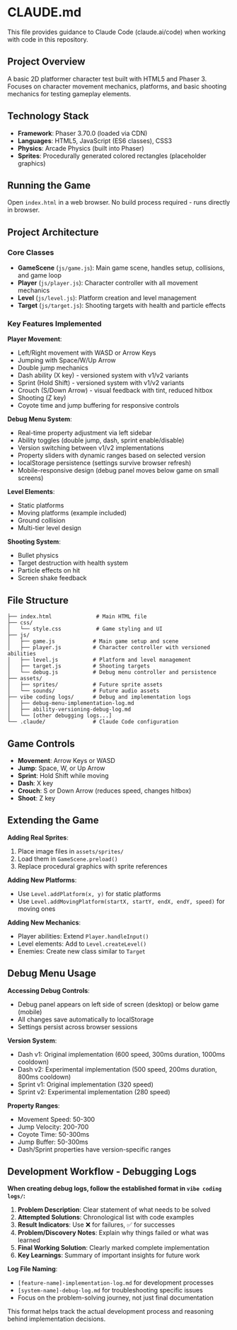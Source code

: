 # CLAUDE.md

This file provides guidance to Claude Code (claude.ai/code) when working with code in this repository.

## Project Overview

A basic 2D platformer character test built with HTML5 and Phaser 3. Focuses on character movement mechanics, platforms, and basic shooting mechanics for testing gameplay elements.

## Technology Stack

- **Framework**: Phaser 3.70.0 (loaded via CDN)
- **Languages**: HTML5, JavaScript (ES6 classes), CSS3
- **Physics**: Arcade Physics (built into Phaser)
- **Sprites**: Procedurally generated colored rectangles (placeholder graphics)

## Running the Game

Open `index.html` in a web browser. No build process required - runs directly in browser.

## Project Architecture

### Core Classes

- **GameScene** (`js/game.js`): Main game scene, handles setup, collisions, and game loop
- **Player** (`js/player.js`): Character controller with all movement mechanics
- **Level** (`js/level.js`): Platform creation and level management
- **Target** (`js/target.js`): Shooting targets with health and particle effects

### Key Features Implemented

**Player Movement**:
- Left/Right movement with WASD or Arrow Keys
- Jumping with Space/W/Up Arrow
- Double jump mechanics
- Dash ability (X key) - versioned system with v1/v2 variants
- Sprint (Hold Shift) - versioned system with v1/v2 variants
- Crouch (S/Down Arrow) - visual feedback with tint, reduced hitbox
- Shooting (Z key)
- Coyote time and jump buffering for responsive controls

**Debug Menu System**:
- Real-time property adjustment via left sidebar
- Ability toggles (double jump, dash, sprint enable/disable)
- Version switching between v1/v2 implementations
- Property sliders with dynamic ranges based on selected version
- localStorage persistence (settings survive browser refresh)
- Mobile-responsive design (debug panel moves below game on small screens)

**Level Elements**:
- Static platforms
- Moving platforms (example included)
- Ground collision
- Multi-tier level design

**Shooting System**:
- Bullet physics
- Target destruction with health system
- Particle effects on hit
- Screen shake feedback

## File Structure

```
├── index.html              # Main HTML file
├── css/
│   └── style.css           # Game styling and UI
├── js/
│   ├── game.js            # Main game setup and scene
│   ├── player.js          # Character controller with versioned abilities
│   ├── level.js           # Platform and level management  
│   ├── target.js          # Shooting targets
│   └── debug.js           # Debug menu controller and persistence
├── assets/
│   ├── sprites/           # Future sprite assets
│   └── sounds/            # Future audio assets
├── vibe coding logs/      # Debug and implementation logs
│   ├── debug-menu-implementation-log.md
│   ├── ability-versioning-debug-log.md
│   └── [other debugging logs...]
└── .claude/               # Claude Code configuration
```

## Game Controls

- **Movement**: Arrow Keys or WASD
- **Jump**: Space, W, or Up Arrow  
- **Sprint**: Hold Shift while moving
- **Dash**: X key
- **Crouch**: S or Down Arrow (reduces speed, changes hitbox)
- **Shoot**: Z key

## Extending the Game

**Adding Real Sprites**:
1. Place image files in `assets/sprites/`
2. Load them in `GameScene.preload()`
3. Replace procedural graphics with sprite references

**Adding New Platforms**:
- Use `Level.addPlatform(x, y)` for static platforms
- Use `Level.addMovingPlatform(startX, startY, endX, endY, speed)` for moving ones

**Adding New Mechanics**:
- Player abilities: Extend `Player.handleInput()` 
- Level elements: Add to `Level.createLevel()`
- Enemies: Create new class similar to `Target`

## Debug Menu Usage

**Accessing Debug Controls**:
- Debug panel appears on left side of screen (desktop) or below game (mobile)
- All changes save automatically to localStorage
- Settings persist across browser sessions

**Version System**:
- Dash v1: Original implementation (600 speed, 300ms duration, 1000ms cooldown)
- Dash v2: Experimental implementation (500 speed, 200ms duration, 800ms cooldown)
- Sprint v1: Original implementation (320 speed)
- Sprint v2: Experimental implementation (280 speed)

**Property Ranges**:
- Movement Speed: 50-300
- Jump Velocity: 200-700
- Coyote Time: 50-300ms
- Jump Buffer: 50-300ms
- Dash/Sprint properties have version-specific ranges

## Development Workflow - Debugging Logs

**When creating debug logs, follow the established format in `vibe coding logs/`:**

1. **Problem Description**: Clear statement of what needs to be solved
2. **Attempted Solutions**: Chronological list with code examples
3. **Result Indicators**: Use ❌ for failures, ✅ for successes  
4. **Problem/Discovery Notes**: Explain why things failed or what was learned
5. **Final Working Solution**: Clearly marked complete implementation
6. **Key Learnings**: Summary of important insights for future work

**Log File Naming**:
- `[feature-name]-implementation-log.md` for development processes
- `[system-name]-debug-log.md` for troubleshooting specific issues
- Focus on the problem-solving journey, not just final documentation

This format helps track the actual development process and reasoning behind implementation decisions.